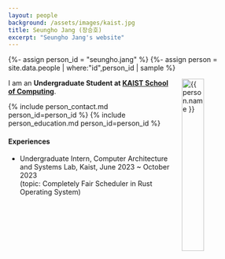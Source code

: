 ```yaml
---
layout: people
background: /assets/images/kaist.jpg
title: Seungho Jang (장승호)
excerpt: "Seungho Jang's website"
---
```


{%- assign person_id = "seungho.jang" %}
{%- assign person = site.data.people | where:"id",person_id | sample %}

<img align="right" style="width: 30%; padding-left: 3%;" src="{{ site.baseurl }}/assets/images/people/seungho.jang.jpg" alt="{{ person.name }}">

I am an **Undergraduate Student at [KAIST School of Computing](https://cs.kaist.ac.kr/)**.

{% include person_contact.md person_id=person_id %}
{% include person_education.md person_id=person_id %}

#### Experiences

- Undergraduate Intern, Computer Architecture and Systems Lab, Kaist, June 2023 ~ October 2023 \
  (topic: Completely Fair Scheduler in Rust Operating System)
